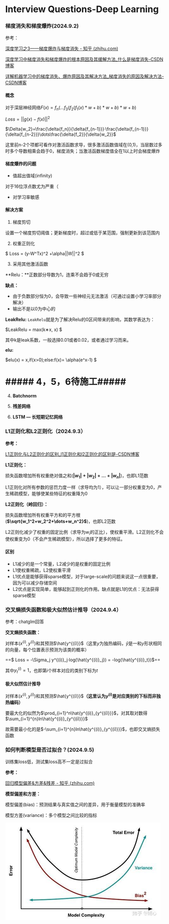 # Interview Questions-Deep Learning



### 梯度消失和梯度爆炸(2024.9.2)

参考：

[深度学习之3——梯度爆炸与梯度消失 - 知乎 (zhihu.com)](https://zhuanlan.zhihu.com/p/68579467)

[深度学习中梯度消失和梯度爆炸的根本原因及其缓解方法_什么是梯度消失-CSDN博客](https://blog.csdn.net/weixin_46470894/article/details/107145207)

[详解机器学习中的梯度消失、爆炸原因及其解决方法_梯度消失的原因及解决方法-CSDN博客](https://blog.csdn.net/qq_25737169/article/details/78847691)

#### 概念

对于深层神经网络$F(x) = f_n(...f_3(f_2(f_1(x)*w+b)*w+b)*w+b)$

$Loss = || g(x) - f(x) ||^2$

$\Delta{w_2}=\frac{\delta{f_n}}{\delta{f_{n-1}}}·\frac{\delta{f_{n-1}}}{\delta{f_{n-2}}}\dots\frac{\delta{f_2}}{\delta{w_2}}$

这里前n-2个项都可看作对激活函数求导，很多激活函数值域在(0,1)，当层数过多时多个导数相乘会趋于0，梯度消失；当激活函数梯度值全在1以上时会梯度爆炸

#### 梯度爆炸的问题

+ 值超出值域(infinity)

对于16位浮点数尤为严重（



+ 对学习率敏感



#### 解决方案

1. 梯度剪切

设置一个梯度剪切阈值；更新梯度时，超过或低于某范围，强制更新到该范围内



2. 权重正则化

$ Loss = (y-W^Tx)^2 +\alpha||W||^2 $



3. 采用其他激活函数

**Relu：**正数部分导数为1，连乘不会趋于0或无穷

**缺点：**

- 由于负数部分恒为0，会导致一些神经元无法激活（可通过设置小学习率部分解决）
- 输出不是以0为中心的



**LeakRelu:**
`LeakRelu`就是为了解决Relu的0区间带来的影响，其数学表达为：

$LeakRelu = max(k∗x, x) $

其中k是leak系数，一般选择0.01或者0.02，或者通过学习而来。



**elu:**

$elu(x) = x,if(x>0);else:f(x)= \alpha(e^x-1) $



# ##### 4，5，6待施工#####

4. **Batchnorm**









5. **残差网络**





6. **LSTM — 长短期记忆网络**





### L1正则化和L2正则化（2024.9.3）

**参考：**

[L1正则化与L2正则化的区别_l1正则化和l2正则化的区别是-CSDN博客](https://blog.csdn.net/ybdesire/article/details/84946128)

**L1正则化：**

损失函数增加所有权重绝对值之和(**$|w_1|+|w_2|+\dots+|w_n|$**)，也即L1范数



L1正则化对所有参数的惩罚力度一样（求导均为1），可以让一部分权重变为0，产生稀疏模型，能够使某些特征的权重降为0

**L2正则化（岭回归）：**

损失函数增加所有权重平方和的平方根(**$\sqrt{w_1^2+w_2^2+\dots+w_n^2}$**)，也即L2范数

L2正则化减少了权重的固定比例（求导为$w_i$的正比），使权重平滑。L2正则化不会使权重变为0（不会产生稀疏模型），所以选择了更多的特征。

#### 区别

- L1减少的是一个常量，L2减少的是权重的固定比例
- L1使权重稀疏，L2使权重平滑
- L1优点是能够获得sparse模型，对于large-scale的问题来说这一点很重要，因为可以减少存储空间
- L2优点是实现简单，能够起到正则化的作用。缺点就是L1的优点：无法获得sparse模型



### 交叉熵损失函数和极大似然估计推导（2024.9.4）

参考：chatglm回答

**交叉熵损失函数：**

对样本$(x^{(i)},y^{(i)})$和其预测$\hat{y^{(i)}}$（这里$y$为独热编码，$\hat{y}$是一和$y$形状相同的向量，每个位置表示预测为该类的概率）

==$ Loss = -\Sigma_j y^{(i)}_j·log(\hat{y^{(i)}_j}) = -log(\hat{y^{(i)}_t})$==

其中${y^{(i)}_t}=1$，也即第$i$个样本对应的类别下标为$t$

#### 极大似然估计推导

对样本$(x^{(i)},y^{(i)})$和其预测$\hat{y^{(i)}}$**（这里认为$y^{(i)}$是对应类别的下标而非独热编码）**

要最大化的似然为$\prod_{i=1}^n\hat{y^{(i)}_{y^{(i)}}}$，对其取对数得$\sum_{i=1}^{n}ln\hat{y^{(i)}_{y^{(i)}}}$

故需要最小化的是$-\sum_{i=1}^{n}ln\hat{y^{(i)}_{y^{(i)}}}$，也即交叉熵损失函数



### 如何判断模型是否过拟合？(2024.9.5)

训练集loss低，测试集loss高不一定是过拟合

**参考：**

[回归模型偏差&方差&残差 - 知乎 (zhihu.com)](https://zhuanlan.zhihu.com/p/50214504)

**模型偏差和方差：**

模型偏差(bias)：预测结果与真实值之间的差异，用于衡量模型的准确率

模型方差(variance)：多个模型之间比较的指标

![](./assets/bias_and_variance.jpg)